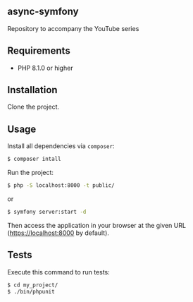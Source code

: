 async-symfony
-------------

Repository to accompany the YouTube series

Requirements
------------

* PHP 8.1.0 or higher

Installation
------------
Clone the project.

Usage
-----
Install all dependencies via `composer`:

```bash
$ composer intall
```
Run the project:

```bash
$ php -S localhost:8000 -t public/
```
or

```bash
$ symfony server:start -d
```

Then access the application in your browser at the given URL (<https://localhost:8000> by default).

Tests
-----
Execute this command to run tests:

```bash
$ cd my_project/
$ ./bin/phpunit
```
